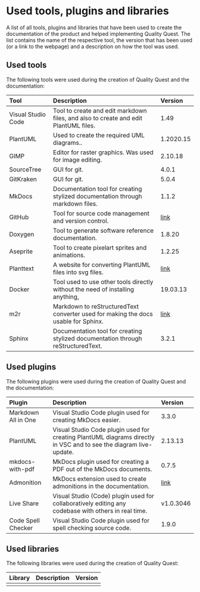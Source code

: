 # Used tools, plugins and libraries

A list of all tools, plugins and libraries that have been used to create the documentation of the product and helped implementing Quality Quest. The list contains the name of the respective tool, the version that has been used (or a link to the webpage) and a description on how the tool was used.

## Used tools

The following tools were used during the creation of Quality Quest and the documentation:

| Tool               | Description                                                                         | Version                                 |
| :----------------- | :---------------------------------------------------------------------------------- | :-------------------------------------- |
| Visual Studio Code | Tool to create and edit markdown files, and also to create and edit PlantUML files. | 1.49                                    |
| PlantUML           | Used to create the required UML diagrams..                                          | 1.2020.15                               |
| GIMP               | Editor for raster graphics. Was used for image editing.                             | 2.10.18                                 |
| SourceTree         | GUI for git.                                                                        | 4.0.1                                   |
| GitKraken          | GUI for git.                                                                        | 5.0.4                                   |
| MkDocs             | Documentation tool for creating stylized documentation through markdown files.      | 1.1.2                                   |
| GitHub             | Tool for source code management and version control.                                | [link](https://github.com/)             |
| Doxygen            | Tool to generate software reference documentation.                                  | 1.8.20                                  |
| Aseprite           | Tool to create pixelart sprites and animations.                                     | 1.2.25                                  |
| Planttext          | A website for converting PlantUML files into svg files.                             | [link](https://www.planttext.com/)      |
| Docker             | Tool used to use other tools directly without the need of installing anything,      | 19.03.13                                |
| m2r                | Markdown to reStructuredText converter used for making the docs usable for Sphinx.  | [link](https://github.com/miyakogi/m2r) |
| Sphinx             | Documentation tool for creating stylized documentation through reStructuredText.    | 3.2.1                                   |

</span>

## Used plugins

The following plugins were used during the creation of Quality Quest and the documentation:

| Plugin              | Description                                                                                                       | Version                                                                    |
| :------------------ | :---------------------------------------------------------------------------------------------------------------- | :------------------------------------------------------------------------- |
| Markdown All in One | Visual Studio Code plugin used for creating MkDocs easier.                                                        | 3.3.0                                                                      |
| PlantUML            | Visual Studio Code plugin used for creating PlantUML diagrams directly in VSC and to see the diagram live-update. | 2.13.13                                                                    |
| mkdocs-with-pdf     | MkDocs plugin used for creating a PDF out of the MkDocs documents.                                                | 0.7.5                                                                      |
| Admonition          | MkDocs extension used to create admonitions in the documentation.                                                 | [link](https://squidfunk.github.io/mkdocs-material/reference/admonitions/) |
| Live Share          | Visual Studio (Code) plugin used for collaboratively editing any codebase with others in real time.               | v1.0.3046                                                                  |
| Code Spell Checker  | Visual Studio Code plugin used for spell checking source code.                                                    | 1.9.0                                                                      |


</span>

## Used libraries

The following libraries were used during the creation of Quality Quest:

| Library | Description | Version |
| :------ | :---------- | :------ |
|         |             |         |

</span>
